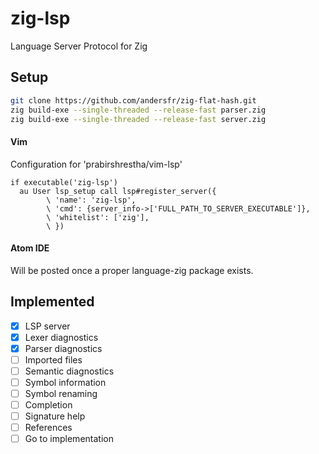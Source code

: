 # zig-lsp
Language Server Protocol for Zig

## Setup
```sh
git clone https://github.com/andersfr/zig-flat-hash.git
zig build-exe --single-threaded --release-fast parser.zig
zig build-exe --single-threaded --release-fast server.zig
```

#### Vim
Configuration for 'prabirshrestha/vim-lsp'

```vim
if executable('zig-lsp')
  au User lsp_setup call lsp#register_server({
        \ 'name': 'zig-lsp',
        \ 'cmd': {server_info->['FULL_PATH_TO_SERVER_EXECUTABLE']},
        \ 'whitelist': ['zig'],
        \ })
```

#### Atom IDE
Will be posted once a proper language-zig package exists.

## Implemented
- [x] LSP server
- [x] Lexer diagnostics
- [x] Parser diagnostics
- [ ] Imported files
- [ ] Semantic diagnostics
- [ ] Symbol information
- [ ] Symbol renaming
- [ ] Completion
- [ ] Signature help
- [ ] References
- [ ] Go to implementation
